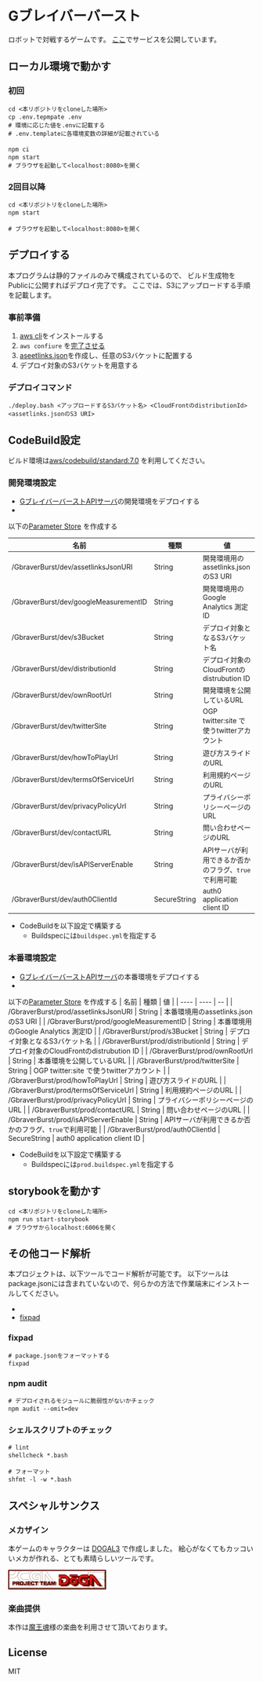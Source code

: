 # Gブレイバーバースト

ロボットで対戦するゲームです。
[ここ](https://gbraver-burst.com)でサービスを公開しています。

## ローカル環境で動かす

### 初回

```shell script
cd <本リポジトリをcloneした場所>
cp .env.tepmpate .env
# 環境に応じた値を.envに記載する
# .env.templateに各環境変数の詳細が記載されている

npm ci
npm start
# ブラウザを起動して<localhost:8080>を開く
```

### 2回目以降

```shell script
cd <本リポジトリをcloneした場所>
npm start

# ブラウザを起動して<localhost:8080>を開く
```

## デプロイする

本プログラムは静的ファイルのみで構成されているので、
ビルド生成物をPublicに公開すればデプロイ完了です。
ここでは、S3にアップロードする手順を記載します。

### 事前準備

1. [aws cli](https://aws.amazon.com/jp/cli/)をインストールする
2. ```aws confiure```
   を[完了させる](https://docs.aws.amazon.com/ja_jp/cli/latest/userguide/cli-configure-quickstart.html)
3. [aseetlinks.json](https://developers.google.com/digital-asset-links/v1/getting-started)を作成し、任意のS3バケットに配置する
4. デプロイ対象のS3バケットを用意する

### デプロイコマンド

```shell script
./deploy.bash <アップロードするS3バケット名> <CloudFrontのdistributionId> <assetlinks.jsonのS3 URI>
```

## CodeBuild設定

ビルド環境は[aws/codebuild/standard:7.0](https://github.com/aws/aws-codebuild-docker-images/tree/master/ubuntu/standard/7.0)
を利用してください。

### 開発環境設定

* [GブレイバーバーストAPIサーバ](https://github.com/kaidouji85/gbraver-burst-network)の開発環境をデプロイする
*

以下の[Parameter Store](https://docs.aws.amazon.com/ja_jp/systems-manager/latest/userguide/systems-manager-parameter-store.html)
を作成する

| 名前                                    | 種類           | 値                                   |
|---------------------------------------|--------------|-------------------------------------|
| /GbraverBurst/dev/assetlinksJsonURI   | String       | 開発環境用のassetlinks.jsonのS3 URI        |
| /GbraverBurst/dev/googleMeasurementID | String       | 開発環境用のGoogle Analytics 測定ID         |
| /GbraverBurst/dev/s3Bucket            | String       | デプロイ対象となるS3バケット名                    |
| /GbraverBurst/dev/distributionId      | String       | デプロイ対象のCloudFrontのdistrubution ID   |
| /GbraverBurst/dev/ownRootUrl          | String       | 開発環境を公開しているURL                      |
| /GbraverBurst/dev/twitterSite         | String       | OGP twitter:site で使うtwitterアカウント    |
| /GbraverBurst/dev/howToPlayUrl        | String       | 遊び方スライドのURL                         |
| /GbraverBurst/dev/termsOfServiceUrl   | String       | 利用規約ページのURL                         |
| /GbraverBurst/dev/privacyPolicyUrl    | String       | プライバシーポリシーページのURL                   |
| /GbraverBurst/dev/contactURL          | String       | 問い合わせページのURL                        |
| /GbraverBurst/dev/isAPIServerEnable   | String       | APIサーバが利用できるか否かのフラグ、```true```で利用可能 |
| /GbraverBurst/dev/auth0ClientId       | SecureString | auth0 application client ID         |

* CodeBuildを以下設定で構築する
    * Buildspecには```buildspec.yml```を指定する

### 本番環境設定

* [GブレイバーバーストAPIサーバ](https://github.com/kaidouji85/gbraver-burst-network)の本番環境をデプロイする
*

以下の[Parameter Store](https://docs.aws.amazon.com/ja_jp/systems-manager/latest/userguide/systems-manager-parameter-store.html)
を作成する
| 名前 | 種類 | 値 |
| ---- | ---- | -- |
| /GbraverBurst/prod/assetlinksJsonURI | String | 本番環境用のassetlinks.jsonのS3 URI |
| /GbraverBurst/prod/googleMeasurementID | String | 本番環境用のGoogle Analytics 測定ID |
| /GbraverBurst/prod/s3Bucket | String | デプロイ対象となるS3バケット名 |
| /GbraverBurst/prod/distributionId | String | デプロイ対象のCloudFrontのdistrubution ID |
| /GbraverBurst/prod/ownRootUrl | String | 本番環境を公開しているURL |
| /GbraverBurst/prod/twitterSite | String | OGP twitter:site で使うtwitterアカウント |
| /GbraverBurst/prod/howToPlayUrl | String | 遊び方スライドのURL |
| /GbraverBurst/prod/termsOfServiceUrl | String | 利用規約ページのURL |
| /GbraverBurst/prod/privacyPolicyUrl | String | プライバシーポリシーページのURL |
| /GbraverBurst/prod/contactURL | String | 問い合わせページのURL |
| /GbraverBurst/prod/isAPIServerEnable | String | APIサーバが利用できるか否かのフラグ、```true```で利用可能 |
| /GbraverBurst/prod/auth0ClientId | SecureString | auth0 application client ID |

* CodeBuildを以下設定で構築する
    * Buildspecには```prod.buildspec.yml```を指定する

## storybookを動かす

```shell script
cd <本リポジトリをcloneした場所>
npm run start-storybook
# ブラウザからlocalhost:6006を開く
```

## その他コード解析

本プロジェクトは、以下ツールでコード解析が可能です。
以下ツールはpackage.jsonには含まれていないので、何らかの方法で作業端末にインストールしてください。

*
* [fixpad](https://www.npmjs.com/package/fixpack#configuration)

### fixpad

```shell
# package.jsonをフォーマットする
fixpad
```

### npm audit

```shell
# デプロイされるモジュールに脆弱性がないかチェック
npm audit --omit=dev
```

### シェルスクリプトのチェック

```shell
# lint
shellcheck *.bash

# フォーマット
shfmt -l -w *.bash
```

## スペシャルサンクス

### メカザイン

本ゲームのキャラクターは [DOGAL3](http://doga.jp/2010/programs/dogal/dogal3/index.html) で作成しました。
絵心がなくてもカッコいいメカが作れる、とても素晴らしいツールです。

[![doga-banner](dogabn00.gif)](http://doga.jp/2010/index.html)

### 楽曲提供

本作は[魔王魂](https://maou.audio)様の楽曲を利用させて頂いております。

## License

MIT
